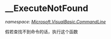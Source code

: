 ﻿# __ExecuteNotFound
_namespace: <a href="#" onClick="load('/docs/Microsoft.VisualBasic.CommandLine/index.md')">Microsoft.VisualBasic.CommandLine</a>_

假若查找不到命令的话，执行这个函数




